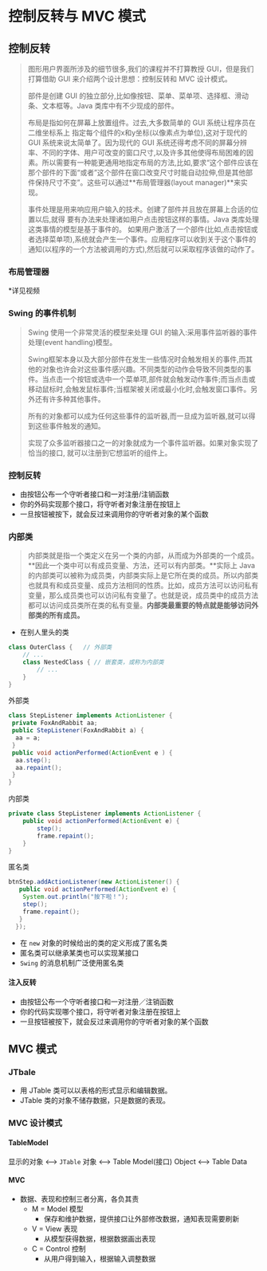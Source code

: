 # 控制反转与 MVC 模式

## 控制反转

> 图形用户界面所涉及的细节很多,我们的课程并不打算教授 GUI，但是我们打算借助 GUI 来介绍两个设计思想：控制反转和 MVC 设计模式。
>
> 部件是创建 GUI 的独立部分,比如像按钮、菜单、菜单项、选择框、滑动条、文本框等。Java 类库中有不少现成的部件。
>
> 布局是指如何在屏幕上放置组件。过去,大多数简单的 GUI 系统让程序员在二维坐标系上 指定每个组件的x和y坐标(以像素点为单位),这对于现代的 GUI 系统来说太简单了。因为现代的 GUI 系统还得考虑不同的屏幕分辨率、不同的字体、用户可改变的窗口尺寸,以及许多其他使得布局困难的因素。所以需要有一种能更通用地指定布局的方法,比如,要求“这个部件应该在那个部件的下面“或者”这个部件在窗口改变尺寸时能自动拉伸,但是其他部件保持尺寸不变”。这些可以通过**布局管理器(layout manager)**来实现。
>
> 事件处理是用来响应用户输入的技术。创建了部件并且放在屏幕上合适的位置以后,就得 要有办法来处理诸如用户点击按钮这样的事情。Java 类库处理这类事情的模型是基于事件的。 如果用户激活了一个部件(比如,点击按钮或者选择菜单项),系统就会产生一个事件。应用程序可以收到关于这个事件的通知(以程序的一个方法被调用的方式),然后就可以采取程序该做的动作了。

### 布局管理器

*详见视频

### Swing 的事件机制

> Swing 使用一个非常灵活的模型来处理 GUI 的输入:采用事件监听器的事件处理(event handling)模型。
>
> Swing框架本身以及大部分部件在发生一些情况时会触发相关的事件,而其他的对象也许会对这些事件感兴趣。不同类型的动作会导致不同类型的事件。当点击一个按钮或选中一个菜单项,部件就会触发动作事件;而当点击或移动鼠标时,会触发鼠标事件;当框架被关闭或最小化时,会触发窗口事件。另外还有许多种其他事件。
>
> 所有的对象都可以成为任何这些事件的监听器,而一旦成为监听器,就可以得到这些事件触发的通知。
>
> 实现了众多监听器接口之一的对象就成为一个事件监听器。如果对象实现了恰当的接口, 就可以注册到它想监听的组件上。

### 控制反转

- 由按钮公布一个守听者接口和一对注册/注销函数
- 你的外码实现那个接口，将守听者对象注册在按钮上
- 一旦按钮被按下，就会反过来调用你的守听者对象的某个函数

### 内部类

> 内部类就是指一个类定义在另一个类的内部，从而成为外部类的一个成员。**因此一个类中可以有成员变量、方法，还可以有内部类。**实际上 Java 的内部类可以被称为成员类，内部类实际上是它所在类的成员。所以内部类也就具有和成员变量、成员方法相同的性质。比如，成员方法可以访问私有变量，那么成员类也可以访问私有变量了。也就是说，成员类中的成员方法都可以访问成员类所在类的私有变量。**内部类最重要的特点就是能够访问外部类的所有成员。**

- 在别人里头的类

```java
class OuterClass {   // 外部类
    // ...
    class NestedClass { // 嵌套类，或称为内部类
        // ...
    }
}
```



外部类

```java
class StepListener implements ActionListener {
 private FoxAndRabbit aa;
 public StepListener(FoxAndRabbit a) {
  aa = a;
 }
 public void actionPerformed(ActionEvent e ) {
  aa.step();
  aa.repaint();
 }
}
```



内部类

```java
private class StepListener implements ActionListener {
    public void actionPerformed(ActionEvent e) {
        step();
        frame.repaint();
    }
}
```



匿名类

```java
btnStep.addActionListener(new ActionListener() {
   public void actionPerformed(ActionEvent e) {
    System.out.println("按下啦！");
    step();
    frame.repaint();
   }
  });
```

- 在 `new` 对象的时候给出的类的定义形成了匿名类
- 匿名类可以继承某类也可以实现某接口
- `Swing` 的消息机制广泛使用匿名类

#### 注入反转

- 由按钮公布一个守听者接口和一对注册／注销函数
- 你的代码实现哪个接口，将守听者对象注册在按钮上
- 一旦按钮被按下，就会反过来调用你的守听者对象的某个函数

## MVC 模式

### JTbale

- 用 JTable 类可以以表格的形式显示和编辑数据。
- JTable 类的对象不储存数据，只是数据的表现。

### MVC 设计模式

#### TableModel

显示的对象 <--> `JTable` 对象 <—> Table Model(接口) Object <—> Table Data

#### MVC

- 数据、表现和控制三者分离，各负其责
    - M = Model 模型
        - 保存和维护数据，提供接口让外部修改数据，通知表现需要刷新
    - V = View 表现
        - 从模型获得数据，根据数据画出表现
    - C = Control 控制
        - 从用户得到输入，根据输入调整数据